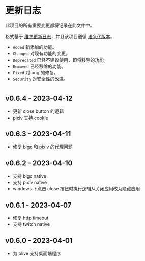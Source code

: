 # 更新日志

此项目的所有重要变更都将记录在此文件中。

格式基于 [维护更新日志](https://keepachangelog.com/en/1.0.0/)，并且该项目遵循 [语义化版本](https://semver.org/spec/v2.0.0.html)。

- `Added` 新添加的功能。
- `Changed` 对现有功能的变更。
- `Deprecated` 已经不建议使用，即将移除的功能。
- `Removed` 已经移除的功能。
- `Fixed` 对 bug 的修复。
- `Security` 对安全性的改进。

#

## v0.6.4 - 2023-04-12

- 更新 close button 的逻辑
- pixiv 支持 cookie

## v0.6.3 - 2023-04-11

- 修复 bigo 和 pixiv 的代理问题

## v0.6.2 - 2023-04-10

- 支持 bigo native
- 支持 pixiv native
- windows 下点击 close 按钮时执行逻辑从关闭应用改为隐藏应用

## v0.6.1 - 2023-04-07

- 修复 http timeout
- 支持 twitch native

## v0.6.0 - 2023-04-01

- 为 olive 支持桌面端程序
